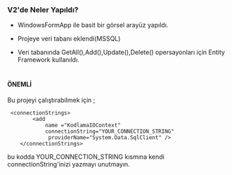 ### V2'de Neler Yapıldı?
+ WindowsFormApp ile basit bir görsel arayüz yapıldı.

+ Projeye veri tabanı eklendi(MSSQL)

+ Veri tabanında GetAll(),Add(),Update(),Delete() opersayonları için Entity Framework kullanıldı.
#

#### ÖNEMLİ
Bu projeyi çalıştırabilmek için ;
```
 <connectionStrings>
		<add
			name ="KodlamaIOContext"
			connectionString="YOUR_CONNECTION_STRING"
			 providerName="System.Data.SqlClient" />
	</connectionStrings>
```
bu kodda YOUR_CONNECTION_STRING kısmına kendi connectionString'inizi yazmayı unutmayın.
#
